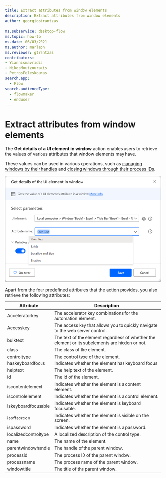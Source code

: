 ```yaml
---
title: Extract attributes from window elements
description: Extract attributes from window elements
author: georgiostrantzas

ms.subservice: desktop-flow
ms.topic: how-to
ms.date: 06/03/2021
ms.author: marleon
ms.reviewer: gtrantzas
contributors:
- Yiannismavridis
- NikosMoutzourakis
- PetrosFeleskouras
search.app: 
  - Flow
search.audienceType: 
  - flowmaker
  - enduser
---
```


# Extract attributes from window elements

The **Get details of a UI element in window** action enables users to retrieve the values of various attributes that window elements may have.

These values can be used in various operations, such as [managing windows by their handles](identify-window-handle.md) and [closing windows through their process IDs](close-window-process-id.md).

![Screenshot of the Get details of a UI element in window action.](media/extract-attributes-window-elements/get-details-ui-element-action.png)

Apart from the four predefined attributes that the action provides, you also retrieve the following attributes:

| Attribute            | Description                                                                                     |
| -------------------- | ----------------------------------------------------------------------------------------------- |
| Acceleratorkey       | The accelerator key combinations for the automation element.                                    |
| Accesskey            | The access key that allows you to quickly navigate to the web server control.                   |
| bulktext             | The text of the element regardless of whether the element or its subelements are hidden or not. |
| class                | The class of the element.                                                                       |
| controltype          | The control tyoe of the element.                                                                |
| haskeyboardfocus     | Indicates whether the element has keyboard focus                                                |
| helptext             | The help text of the element.                                                                   |
| id                   | The id of the element.                                                                          |
| iscontentelement     | Indicates whether the element is a content element.                                             |
| iscontrolelement     | Indicates whether the element is a control element.                                             |
| Iskeyboardfocusable  | Indicates whether the element is keyboard focusable.                                            |
| isoffscreen          | Indicates whether the element is visible on the screen.                                         |
| ispassword           | Indicates whether the element is a password.                                                    |
| localizedcontroltype | A localized description of the control type.                                                    |
| name                 | The name of the element.                                                                        |
| parentwindowhandle   | The handle of the parent window.                                                                |
| processid            | The process ID of the parent window.                                                            |
| processname          | The process name of the parent window.                                                          |
| windowtitle          | The  title of the parent window.                                                                |